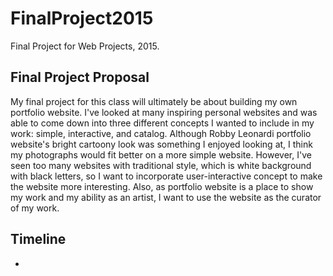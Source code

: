 # FinalProject2015
Final Project for Web Projects, 2015.

## Final Project Proposal

My final project for this class will ultimately be about building my own portfolio website. 
I've looked at many inspiring personal websites and was able to come down into three different concepts I wanted to include in my work: simple, interactive, and catalog. Although Robby Leonardi portfolio website's bright cartoony look was something I enjoyed looking at, I think my photographs would fit better on a more simple website. However, I've seen too many websites with traditional style, which is white background with black letters, so I want to incorporate user-interactive concept to make the website more interesting. Also, as portfolio website is a place to show my work and my ability as an artist, I want to use the website as the curator of my work. 

## Timeline

- 
